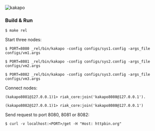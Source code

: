 ![kakapo](http://cdn1.arkive.org/media/56/5692B0B2-7BCE-40CB-BB19-D48B085CF32E/Presentation.Large/Kakapo-walking.jpg)

### Build & Run

```
$ make rel
```

Start three nodes:

```
$ PORT=8080 _rel/bin/kakapo -config configs/sys1.config -args_file configs/vm1.args
```

```
$ PORT=8081 _rel/bin/kakapo -config configs/sys2.config -args_file configs/vm2.args
```

```
$ PORT=8082 _rel/bin/kakapo -config configs/sys3.config -args_file configs/vm3.args
```

Connect nodes:

```
(kakapo8081@127.0.0.1)1> riak_core:join('kakapo8080@127.0.0.1').
```

```
(kakapo8082@127.0.0.1)1> riak_core:join('kakapo8080@127.0.0.1')
```

Send request to port 8080, 8081 or 8082:

```
$ curl -v localhost:<PORT>/get -H "Host: httpbin.org"
```

